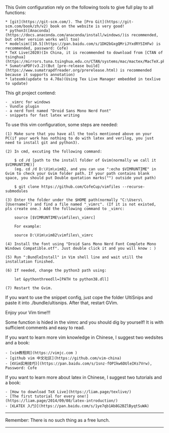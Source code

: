 This Gvim configuration rely on the following tools to give full play to all functions:

    * [git](https://git-scm.com/). The [Pro Git](https://git-scm.com/book/zh/v2) book on the website is very good!
    * python3([Anaconda](https://docs.anaconda.com/anaconda/install/windows/)is recommended, but other version works well too)
    * modelsim([10.5](https://pan.baidu.com/s/1DH2bGxgQMriJYxdRYSIHFw) is recommended, passward: Cofe)
	* TeX Live(2020)(In China, it is recommended to download from [CTAN of tsinghua](https://mirrors.tuna.tsinghua.edu.cn/CTAN/systems/mac/mactex/MacTeX.pkg))
	* SumatraPDF(v3.2)(But [pre-release build](https://www.sumatrapdfreader.org/prerelease.html) is recommended because it supports annotation)
	* latexmk(update to 4.70a)(Using Tex Live Manager embedded in texlive to update)

This git project contend:

    - _vimrc for windows
	- Vundle plugin
    - a nerd font named "Droid Sans Mono Nerd Font"
	- snippets for fast latex writing

To use this vim configuration, some steps are needed:

    (1) Make sure that you have all the tools mentioned above on your PC(if your work has nothing to do with latex and verilog, you just need to install git and python3). 

    (2) In cmd, excuting the following command:

        $ cd /d [path to the install folder of Gvim(normally we call it $VIMRUNTIME)]
		(eg. cd /d D:\Vim\vim82, and you can use ":echo $VIMRUNTIME" in Gvim to check your Gvim folder path. If your path contains blank space, you should put Double quotation marks("") outside yout path)

        $ git clone https://github.com/CofeCup/vimfiles --recurse-submodules

    (3) Enter the folder under the $HOME path(normally "C:\Users\[Username]") and find a file named "_vimrc". (If it is not existed, pls create one.) Add the following command to _vimrc:

        source [$VIMRUNTIME\vimfiles\_vimrc]

        For example:
        
        source D:\Vim\vim82\vimfiles\_vimrc

    (4) Install the font using "Droid Sans Mono Nerd Font Complete Mono Windows Compatible.otf". Just double click it and you will know : )

	(5) Run ":BundleInstall" in Vim shell line and wait utill the installation finished.

	(6) If needed, change the python3 path using:

		let &pythonthreedll=[PATH to python38.dll]

	(7) Restart the Gvim.

If you want to use the snippet config, just cope the folder UltiSnips and paste it into ./bundle/ultisnips. After that, restart GVim. 

Enjoy your Vim time!!!

Some function is hided in the vimrc and you should dig by yourself! It is with sufficient comments and easy to read.

If you want to learn more vim knowledge in Chinese, I suggest two wedsites and a book:

    - [vim教程网](https://vimjc.com )
    - [github vim 中文社区](https://github.com/vim-china)
	- [《Vim实用技巧》](https://pan.baidu.com/s/1snz-fOPIkw6DUleIKs7Vrw), Password: Cofe

If you want to learn more about latex in Chinese, I suggest two tutorials and a book:

	- [How to download TeX Live](https://liam.page/texlive/)
	- [The first tutorial for every one!](https://liam.page/2014/09/08/latex-introduction/)
	- [《LATEX 入门》](https://pan.baidu.com/s/1ye7qb1Ab8G2BZlByqtSuWA)

*****************************************************
Remember: There is no such thing as a free lunch. 
*****************************************************

